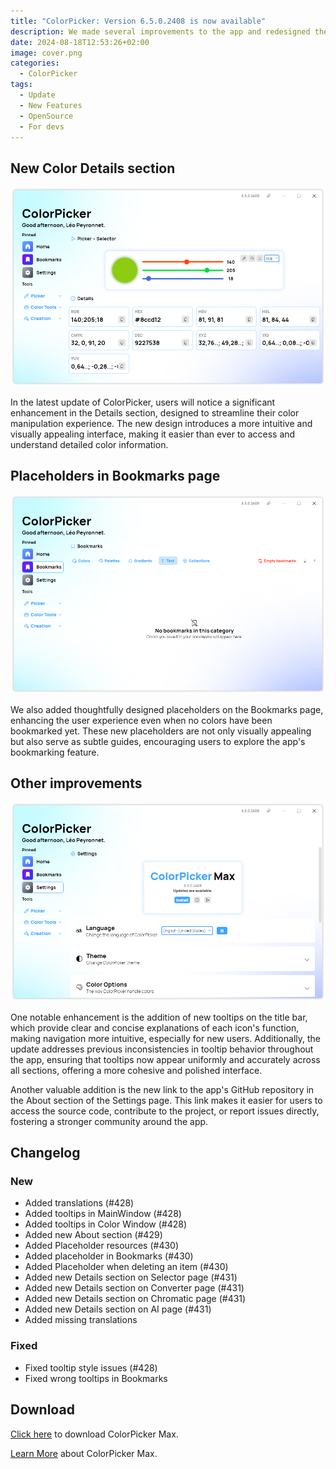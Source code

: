 ```yaml
---
title: "ColorPicker: Version 6.5.0.2408 is now available"
description: We made several improvements to the app and redesigned the Details section.
date: 2024-08-18T12:53:26+02:00
image: cover.png
categories:
  - ColorPicker
tags:
  - Update
  - New Features
  - OpenSource
  - For devs
---
```


## New Color Details section

![The new Details section](1.png)

In the latest update of ColorPicker, users will notice a significant enhancement in the Details section, designed to streamline their color manipulation experience. The new design introduces a more intuitive and visually appealing interface, making it easier than ever to access and understand detailed color information.

## Placeholders in Bookmarks page

![The new Placeholder in Bookmarks page](2.png)

We also added thoughtfully designed placeholders on the Bookmarks page, enhancing the user experience even when no colors have been bookmarked yet. These new placeholders are not only visually appealing but also serve as subtle guides, encouraging users to explore the app's bookmarking feature.

## Other improvements

![A link to the GitHub repo has been added in the About section, next to the Licenses button](3.png)

One notable enhancement is the addition of new tooltips on the title bar, which provide clear and concise explanations of each icon's function, making navigation more intuitive, especially for new users. Additionally, the update addresses previous inconsistencies in tooltip behavior throughout the app, ensuring that tooltips now appear uniformly and accurately across all sections, offering a more cohesive and polished interface.

Another valuable addition is the new link to the app's GitHub repository in the About section of the Settings page. This link makes it easier for users to access the source code, contribute to the project, or report issues directly, fostering a stronger community around the app.

## Changelog

### New

- Added translations (#428)
- Added tooltips in MainWindow (#428)
- Added tooltips in Color Window (#428)
- Added new About section (#429)
- Added Placeholder resources (#430)
- Added placeholder in Bookmarks (#430)
- Added Placeholder when deleting an item (#430)
- Added new Details section on Selector page (#431)
- Added new Details section on Converter page (#431)
- Added new Details section on Chromatic page (#431)
- Added new Details section on AI page (#431)
- Added missing translations

### Fixed

- Fixed tooltip style issues (#428)
- Fixed wrong tooltips in Bookmarks

## Download

[Click here](https://tinyurl.com/DownloadColorPickerMax) to download ColorPicker Max.

[Learn More](https://leocorporation.dev/store/colorpickermax) about ColorPicker Max.
